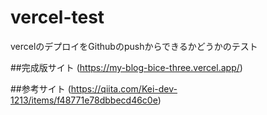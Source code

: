 # vercel-test
vercelのデプロイをGithubのpushからできるかどうかのテスト

##完成版サイト
(https://my-blog-bice-three.vercel.app/)

##参考サイト
(https://qiita.com/Kei-dev-1213/items/f48771e78dbbecd46c0e)
